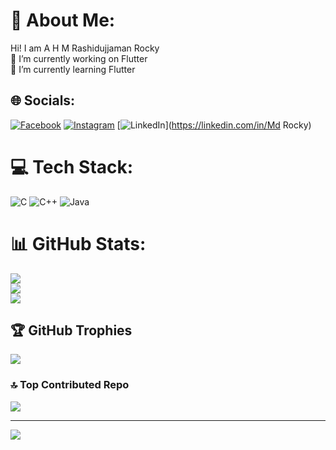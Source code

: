 # 💫 About Me:
Hi! I am A H M Rashidujjaman Rocky<br>🔭 I’m currently working on Flutter<br>🌱 I’m currently learning Flutter


## 🌐 Socials:
[![Facebook](https://img.shields.io/badge/Facebook-%231877F2.svg?logo=Facebook&logoColor=white)](https://facebook.com/Rashidujjamanrocky) [![Instagram](https://img.shields.io/badge/Instagram-%23E4405F.svg?logo=Instagram&logoColor=white)](https://instagram.com/hassan_rocky67) [![LinkedIn](https://img.shields.io/badge/LinkedIn-%230077B5.svg?logo=linkedin&logoColor=white)](https://linkedin.com/in/Md Rocky) 

# 💻 Tech Stack:
![C](https://img.shields.io/badge/c-%2300599C.svg?style=for-the-badge&logo=c&logoColor=white) ![C++](https://img.shields.io/badge/c++-%2300599C.svg?style=for-the-badge&logo=c%2B%2B&logoColor=white) ![Java](https://img.shields.io/badge/java-%23ED8B00.svg?style=for-the-badge&logo=openjdk&logoColor=white)
# 📊 GitHub Stats:
![](https://github-readme-stats.vercel.app/api?username=Rocky0667&theme=dark&hide_border=true&include_all_commits=false&count_private=false)<br/>
![](https://nirzak-streak-stats.vercel.app/?user=Rocky0667&theme=dark&hide_border=true)<br/>
![](https://github-readme-stats.vercel.app/api/top-langs/?username=Rocky0667&theme=dark&hide_border=true&include_all_commits=false&count_private=false&layout=compact)

## 🏆 GitHub Trophies
![](https://github-profile-trophy.vercel.app/?username=Rocky0667&theme=merko&no-frame=false&no-bg=true&margin-w=4)

### 🔝 Top Contributed Repo
![](https://github-contributor-stats.vercel.app/api?username=Rocky0667&limit=5&theme=dark&combine_all_yearly_contributions=true)

---
[![](https://visitcount.itsvg.in/api?id=Rocky0667&icon=0&color=1)](https://visitcount.itsvg.in)

<!-- Proudly created with GPRM ( https://gprm.itsvg.in ) -->
